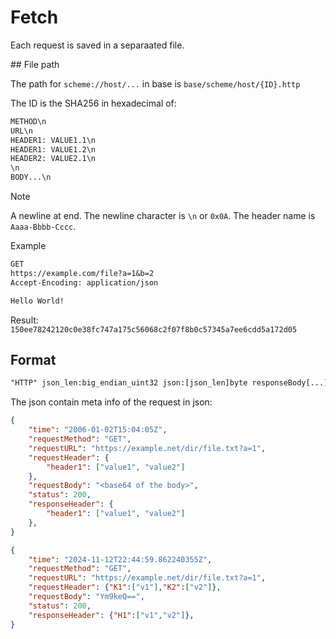 # Fetch

Each request is saved in a separaated file.

## File path

The path for `scheme://host/...` in base is `base/scheme/host/{ID}.http`

The ID is the SHA256 in hexadecimal of:

```txt
METHOD\n
URL\n
HEADER1: VALUE1.1\n
HEADER1: VALUE1.2\n
HEADER2: VALUE2.1\n
\n
BODY...\n
```

> [!NOTE]
> A newline at end. The newline character is `\n` or `0x0A`. The header name is
> `Aaaa-Bbbb-Cccc`.

Example

```txt
GET
https://example.com/file?a=1&b=2
Accept-Encoding: application/json

Hello World!
```

Result: `150ee78242120c0e38fc747a175c56068c2f07f8b0c57345a7ee6cdd5a172d05`

## Format

```txt
"HTTP" json_len:big_endian_uint32 json:[json_len]byte responseBody[...]byte
```

The json contain meta info of the request in json:

```json
{
	"time": "2006-01-02T15:04:05Z",
	"requestMethod": "GET",
	"requestURL": "https://example.net/dir/file.txt?a=1",
	"requestHeader": {
		"header1": ["value1", "value2"]
	},
	"requestBody": "<base64 of the body>",
	"status": 200,
	"responseHeader": {
		"header1": ["value1", "value2"]
	},
}

{
	"time": "2024-11-12T22:44:59.862240355Z",
	"requestMethod": "GET",
	"requestURL": "https://example.net/dir/file.txt?a=1",
	"requestHeader": {"K1":["v1"],"K2":["v2"]},
	"requestBody": "Ym9keQ==",
	"status": 200,
	"responseHeader": {"H1":["v1","v2"]},
}
```
